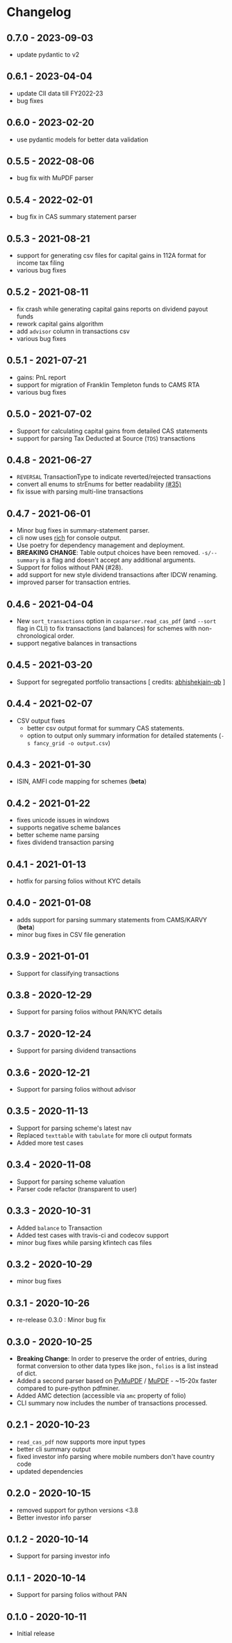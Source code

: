 # Changelog

## 0.7.0 - 2023-09-03
- update pydantic to v2

## 0.6.1 - 2023-04-04
- update CII data till FY2022-23
- bug fixes

## 0.6.0 - 2023-02-20
- use pydantic models for better data validation

## 0.5.5 - 2022-08-06
- bug fix with MuPDF parser

## 0.5.4 - 2022-02-01
- bug fix in CAS summary statement parser

## 0.5.3 - 2021-08-21
- support for generating csv files for capital gains in 112A format for income tax filing
- various bug fixes

## 0.5.2 - 2021-08-11
- fix crash while generating capital gains reports on dividend payout funds
- rework capital gains algorithm
- add `advisor` column in transactions csv
- various bug fixes

## 0.5.1 - 2021-07-21
- gains: PnL report
- support for migration of Franklin Templeton funds to CAMS RTA
- various bug fixes

## 0.5.0 - 2021-07-02
- Support for calculating capital gains from detailed CAS statements
- support for parsing Tax Deducted at Source (`TDS`) transactions

## 0.4.8 - 2021-06-27
- `REVERSAL` TransactionType to indicate reverted/rejected transactions
- convert all enums to strEnums for better readability [(#35)](https://github.com/codereverser/casparser/pull/35)
- fix issue with parsing multi-line transactions

## 0.4.7 - 2021-06-01

- Minor bug fixes in summary-statement parser.
- cli now uses [rich](http://rich.readthedocs.io/) for console output.
- Use poetry for dependency management and deployment.
- **BREAKING CHANGE**: Table output choices have been removed.
  `-s/--summary` is a flag and doesn't accept any additional arguments.
- Support for folios without PAN (#28).
- add support for new style dividend transactions after IDCW renaming.
- improved parser for transaction entries.

## 0.4.6 - 2021-04-04

- New `sort_transactions` option in `casparser.read_cas_pdf` (and `--sort` flag in CLI)
  to fix transactions (and balances) for schemes with non-chronological order.
- support negative balances in transactions

## 0.4.5 - 2021-03-20

- Support for segregated portfolio transactions [ credits: [abhishekjain-qb](https://github.com/abhishekjain-qb) ]

## 0.4.4 - 2021-02-07

- CSV output fixes
  - better csv output format for summary CAS statements.
  - option to output only summary information for detailed statements
    (`-s fancy_grid -o output.csv`)

## 0.4.3 - 2021-01-30

- ISIN, AMFI code mapping for schemes (**beta**)

## 0.4.2 - 2021-01-22

- fixes unicode issues in windows
- supports negative scheme balances
- better scheme name parsing
- fixes dividend transaction parsing


## 0.4.1 - 2021-01-13

- hotfix for parsing folios without KYC details

## 0.4.0 - 2021-01-08

- adds support for parsing summary statements from CAMS/KARVY (**beta**)
- minor bug fixes in CSV file generation

## 0.3.9 - 2021-01-01

- Support for classifying  transactions

## 0.3.8 - 2020-12-29

- Support for parsing folios without PAN/KYC details

## 0.3.7 - 2020-12-24

- Support for parsing dividend transactions

## 0.3.6 - 2020-12-21

- Support for parsing folios without advisor

## 0.3.5 - 2020-11-13

- Support for parsing scheme's latest nav
- Replaced `texttable` with `tabulate` for more cli output formats
- Added more test cases

## 0.3.4 - 2020-11-08

- Support for parsing scheme valuation
- Parser code refactor (transparent to user)

## 0.3.3 - 2020-10-31

- Added `balance` to Transaction
- Added test cases with travis-ci and codecov support
- minor bug fixes while parsing kfintech cas files

## 0.3.2 - 2020-10-29

- minor bug fixes

## 0.3.1 - 2020-10-26

- re-release 0.3.0 : Minor bug fix

## 0.3.0 - 2020-10-25

- **Breaking Change**: In order to preserve the order of entries, during format
  conversion to other data types like json., `folios` is a list instead of dict.
- Added a second parser based on [PyMuPDF](https://github.com/pymupdf/PyMuPDF) /
[MuPDF](https://mupdf.com/) - ~15-20x faster compared to pure-python pdfminer.
- Added AMC detection (accessible via `amc` property of folio)
- CLI summary now includes the number of transactions processed.

## 0.2.1 - 2020-10-23

- `read_cas_pdf` now supports more input types
- better cli summary output
- fixed investor info parsing where mobile numbers don't have country code
- updated dependencies

## 0.2.0 - 2020-10-15

- removed support for python versions <3.8
- Better investor info parser

## 0.1.2 - 2020-10-14

- Support for parsing investor info

## 0.1.1 - 2020-10-14

- Support for parsing folios without PAN

## 0.1.0 - 2020-10-11

- Initial release
